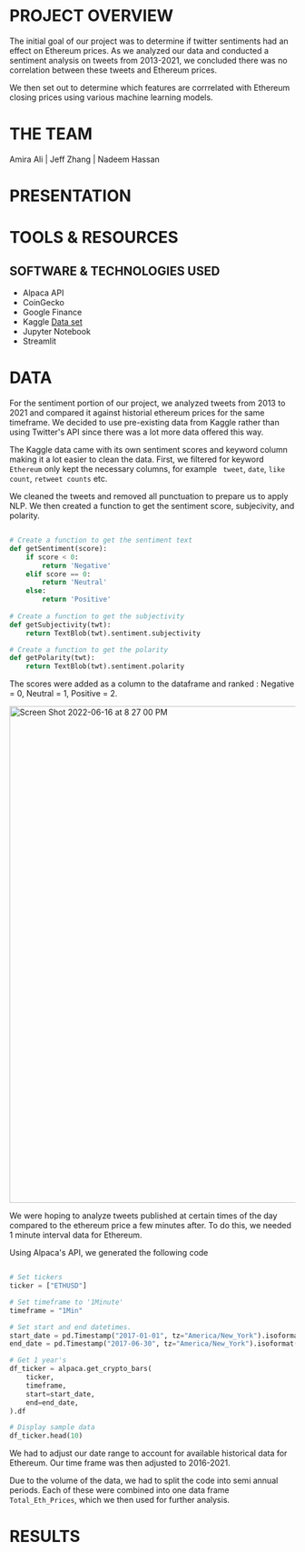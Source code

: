 # PROJECT OVERVIEW

The initial goal of our project was to determine if twitter sentiments had an effect on Ethereum prices. As we analyzed our data and conducted a sentiment analysis on tweets from 2013-2021, we concluded there was no correlation between these tweets and Ethereum prices. 

We then set out to determine which features are corrrelated with Ethereum closing prices using various machine learning models. 

# THE TEAM

Amira Ali | Jeff Zhang | Nadeem Hassan

# PRESENTATION



# TOOLS & RESOURCES

## SOFTWARE & TECHNOLOGIES USED

- Alpaca API 
- CoinGecko
- Google Finance
- Kaggle [Data set](https://www.kaggle.com/datasets/fabioturazzi/cryptocurrency-tweets-with-sentiment-analysis)
- Jupyter Notebook
- Streamlit 

# DATA

For the sentiment portion of our project, we analyzed tweets from 2013 to 2021 and compared it against historial ethereum prices for the same timeframe. We decided to use pre-existing data from Kaggle rather than using Twitter's API since there was a lot more data offered this way. 

The Kaggle data came with its own sentiment scores and keyword column making it a lot easier to clean the data. First, we filtered for keyword `Ethereum` only kept the necessary columns, for example ` tweet`, `date`, `like count`, `retweet counts` etc. 

We cleaned the tweets and removed all punctuation to prepare us to apply NLP. We then created a function to get the sentiment score, subjecivity, and polarity. 

````python

# Create a function to get the sentiment text
def getSentiment(score):
    if score < 0:
        return 'Negative'
    elif score == 0:
        return 'Neutral'
    else:
        return 'Positive'
        
# Create a function to get the subjectivity
def getSubjectivity(twt):
    return TextBlob(twt).sentiment.subjectivity

# Create a function to get the polarity
def getPolarity(twt):
    return TextBlob(twt).sentiment.polarity      
````

The scores were added as a column to the dataframe and ranked : Negative = 0, Neutral = 1, Positive = 2. 

<img width="874" alt="Screen Shot 2022-06-16 at 8 27 00 PM" src="https://user-images.githubusercontent.com/99091066/174199099-1bcb07a0-091e-4665-8247-42c73948356d.png">


We were hoping to analyze tweets published at certain times of the day compared to the ethereum price a few minutes after. To do this, we needed 1 minute interval data for Ethereum.

Using Alpaca's API, we generated the following code

```python

# Set tickers
ticker = ["ETHUSD"]

# Set timeframe to '1Minute'
timeframe = "1Min"

# Set start and end datetimes.
start_date = pd.Timestamp("2017-01-01", tz="America/New_York").isoformat()
end_date = pd.Timestamp("2017-06-30", tz="America/New_York").isoformat()

# Get 1 year's 
df_ticker = alpaca.get_crypto_bars(
    ticker,
    timeframe,
    start=start_date,
    end=end_date,
).df

# Display sample data
df_ticker.head(10)

````

We had to adjust our date range to account for available historical data for Ethereum. Our time frame was then adjusted to 2016-2021. 

Due to the volume of the data, we had to split the code into semi annual periods. Each of these were combined into one data frame `Total_Eth_Prices`, which we then used for further analysis.

# RESULTS 






